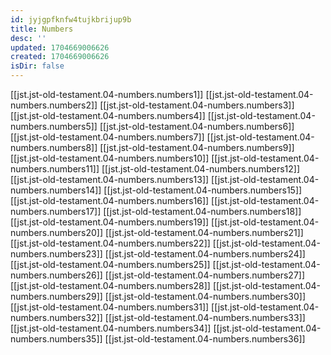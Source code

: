 ```yaml
---
id: jyjgpfknfw4tujkbrijup9b
title: Numbers
desc: ''
updated: 1704669006626
created: 1704669006626
isDir: false
---
```

[[jst.jst-old-testament.04-numbers.numbers1]]
[[jst.jst-old-testament.04-numbers.numbers2]]
[[jst.jst-old-testament.04-numbers.numbers3]]
[[jst.jst-old-testament.04-numbers.numbers4]]
[[jst.jst-old-testament.04-numbers.numbers5]]
[[jst.jst-old-testament.04-numbers.numbers6]]
[[jst.jst-old-testament.04-numbers.numbers7]]
[[jst.jst-old-testament.04-numbers.numbers8]]
[[jst.jst-old-testament.04-numbers.numbers9]]
[[jst.jst-old-testament.04-numbers.numbers10]]
[[jst.jst-old-testament.04-numbers.numbers11]]
[[jst.jst-old-testament.04-numbers.numbers12]]
[[jst.jst-old-testament.04-numbers.numbers13]]
[[jst.jst-old-testament.04-numbers.numbers14]]
[[jst.jst-old-testament.04-numbers.numbers15]]
[[jst.jst-old-testament.04-numbers.numbers16]]
[[jst.jst-old-testament.04-numbers.numbers17]]
[[jst.jst-old-testament.04-numbers.numbers18]]
[[jst.jst-old-testament.04-numbers.numbers19]]
[[jst.jst-old-testament.04-numbers.numbers20]]
[[jst.jst-old-testament.04-numbers.numbers21]]
[[jst.jst-old-testament.04-numbers.numbers22]]
[[jst.jst-old-testament.04-numbers.numbers23]]
[[jst.jst-old-testament.04-numbers.numbers24]]
[[jst.jst-old-testament.04-numbers.numbers25]]
[[jst.jst-old-testament.04-numbers.numbers26]]
[[jst.jst-old-testament.04-numbers.numbers27]]
[[jst.jst-old-testament.04-numbers.numbers28]]
[[jst.jst-old-testament.04-numbers.numbers29]]
[[jst.jst-old-testament.04-numbers.numbers30]]
[[jst.jst-old-testament.04-numbers.numbers31]]
[[jst.jst-old-testament.04-numbers.numbers32]]
[[jst.jst-old-testament.04-numbers.numbers33]]
[[jst.jst-old-testament.04-numbers.numbers34]]
[[jst.jst-old-testament.04-numbers.numbers35]]
[[jst.jst-old-testament.04-numbers.numbers36]]
